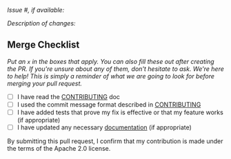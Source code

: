 *Issue #, if available:*

*Description of changes:*

## Merge Checklist

_Put an `x` in the boxes that apply. You can also fill these out after creating the PR. If you're unsure about any of them, don't hesitate to ask. We're here to help! This is simply a reminder of what we are going to look for before merging your pull request._

- [ ] I have read the [CONTRIBUTING](https://github.com/aws/sagemaker-containers/blob/master/CONTRIBUTING.md) doc
- [ ] I used the commit message format described in [CONTRIBUTING](https://github.com/aws/sagemaker-containers/blob/master/CONTRIBUTING.md#commit-message-guidlines)
- [ ] I have added tests that prove my fix is effective or that my feature works (if appropriate)
- [ ] I have updated any necessary [documentation](https://github.com/aws/sagemaker-containers/blob/master/README.rst) (if appropriate)

By submitting this pull request, I confirm that my contribution is made under the terms of the Apache 2.0 license.
